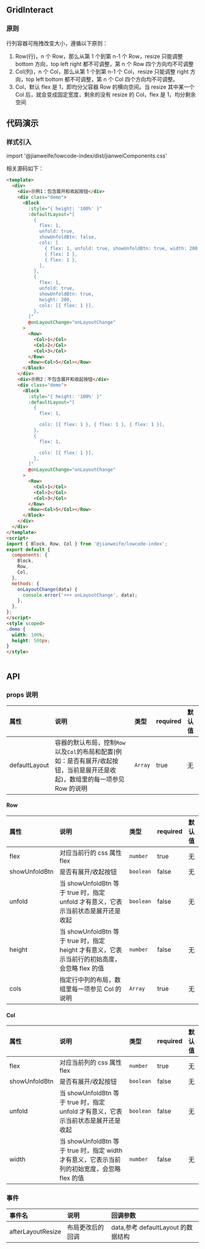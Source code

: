 ## GridInteract

### 原则

行列容器可拖拽改变大小，遵循以下原则：

1. Row(行)，n 个 Row，那么从第 1 个到第 n-1 个 Row，resize 只能调整 bottom 方向，top left right 都不可调整，第 n 个 Row 四个方向均不可调整
2. Col(列)，n 个 Col，那么从第 1 个到第 n-1 个 Col，resize 只能调整 right 方向，top left bottom 都不可调整，第 n 个 Col 四个方向均不可调整。
3. Col，默认 flex 是 1，即均分父容器 Row 的横向空间。当 resize 其中某一个 Col 后，就会变成固定宽度，剩余的没有 resize 的 Col，flex 是 1，均分剩余空间

## 代码演示

### 样式引入

import '@jianweife/lowcode-index/dist/jianweiComponents.css'


<GridInteract />

相关源码如下：

```html
<template>
  <div>
    <div>示例1：包含展开和收起按钮</div>
    <div class="demo">
      <Block
        :style="{ height: '100%' }"
        :defaultLayout="[
          {
            flex: 1,
            unfold: true,
            showUnfoldBtn: false,
            cols: [
              { flex: 1, unfold: true, showUnfoldBtn: true, width: 200 },
              { flex: 1 },
              { flex: 1 },
            ],
          },
          {
            flex: 1,
            unfold: true,
            showUnfoldBtn: true,
            height: 200,
            cols: [{ flex: 1 }],
          },
        ]"
        @onLayoutChange="onLayoutChange"
      >
        <Row>
          <Col>1</Col>
          <Col>2</Col>
          <Col>3</Col>
        </Row>
        <Row><Col>5</Col></Row>
      </Block>
    </div>
    <div>示例2：不包含展开和收起按钮</div>
    <div class="demo">
      <Block
        :style="{ height: '100%' }"
        :defaultLayout="[
          {
            flex: 1,

            cols: [{ flex: 1 }, { flex: 1 }, { flex: 1 }],
          },
          {
            flex: 1,

            cols: [{ flex: 1 }],
          },
        ]"
        @onLayoutChange="onLayoutChange"
      >
        <Row>
          <Col>1</Col>
          <Col>2</Col>
          <Col>3</Col>
        </Row>
        <Row><Col>5</Col></Row>
      </Block>
    </div>
  </div>
</template>
<script>
import { Block, Row, Col } from '@jianweife/lowcode-index';
export default {
  components: {
    Block,
    Row,
    Col,
  },
  methods: {
    onLayoutChange(data) {
      console.error('+++ onLayoutChange', data);
    },
  },
};
</script>
<style scoped>
.demo {
  width: 100%;
  height: 500px;
}
</style>



```

## API

### props 说明

| 属性          | 说明    | 类型    | required | 默认值 |
| :------------ | :-------- | :------ | :------- | :----- |
| defaultLayout | 容器的默认布局，控制`Row`以及`Col`的布局和配置(例如：是否有展开/收起按钮，当前是展开还是收起)，数组里的每一项参见 Row 的说明 | `Array` | true     | 无     |

#### Row

| 属性          | 说明    | 类型    | required | 默认值 |
| :------------ | :-------------- | :------ | :------- | :----- |
| flex          | 对应当前行的 css 属性 flex  | `number`  | true     | 无     |
| showUnfoldBtn | 是否有展开/收起按钮   | `boolean` | false    | 无     |
| unfold        | 当 showUnfoldBtn 等于 true 时，指定 unfold 才有意义，它表示当前状态是展开还是收起 | `boolean` | false    | 无     |
| height        | 当 showUnfoldBtn 等于 true 时，指定 height 才有意义，它表示当前行的初始高度，会忽略 flex 的值 | `number`  | false    | 无     |
| cols          | 指定行中列的布局，数组里每一项参见 Col 的说明  | `Array`   | true     | 无     |

#### Col

| 属性          | 说明   | 类型    | required | 默认值 |
| :------------ | :------------ | :------ | :------- | :----- |
| flex          | 对应当前列的 css 属性 flex   | `number`  | true     | 无     |
| showUnfoldBtn | 是否有展开/收起按钮   | `boolean` | false    | 无     |
| unfold        | 当 showUnfoldBtn 等于 true 时，指定 unfold 才有意义，它表示当前状态是展开还是收起| `boolean` | false    | 无     |
| width         | 当 showUnfoldBtn 等于 true 时，指定 width 才有意义，它表示当前列的初始宽度，会忽略 flex 的值 | `number`  | false    | 无     |

### 事件

| 事件名            | 说明             | 回调参数                           |
| :---------------- | :--------------- | :--------------------------------- |
| afterLayoutResize | 布局更改后的回调 | data,参考 defaultLayout 的数据结构 |
